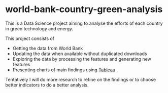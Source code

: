 # world-bank-country-green-analysis

This is a Data Science project aiming to analyse the efforts of each country in green technology and energy.

This project consists of

- Getting the data from World Bank
- Updating the data when available without duplicated downloads
- Exploring the data by processing the features and generating new features
- Presenting charts of main findings using [Tableau](https://public.tableau.com/views/WorldBankGreenAnalysis/GreenhouseGasesEmissionAnalysis?:language=en-US&publish=yes&:display_count=n&:origin=viz_share_link)

Tentatively I will do more research to refine on the findings or to choose better indicators to do a better analysis.
